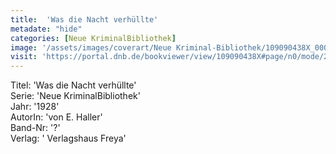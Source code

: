 ```yaml
---
title:  'Was die Nacht verhüllte'
metadate: "hide"
categories: [Neue KriminalBibliothek]
image: '/assets/images/coverart/Neue Kriminal-Bibliothek/109090438X_00000010.jpg'
visit: 'https://portal.dnb.de/bookviewer/view/109090438X#page/n0/mode/2up'
---
```

Titel: 'Was die Nacht verhüllte' <br>
Serie: 'Neue KriminalBibliothek' <br>
Jahr: '1928' <br>
AutorIn: 'von E. Haller' <br>
Band-Nr: '?' <br>
Verlag: ' Verlagshaus Freya'